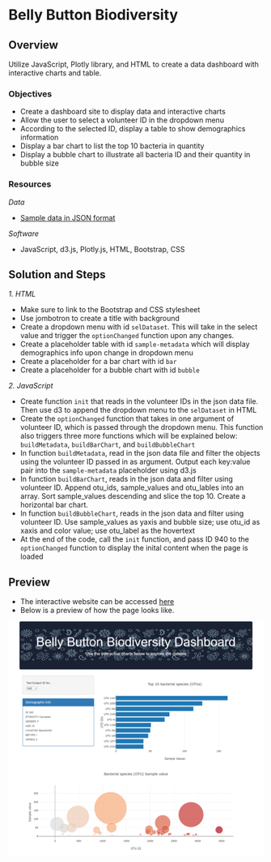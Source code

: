 # Belly Button Biodiversity

## Overview
Utilize JavaScript, Plotly library, and HTML to create a data dashboard with interactive charts and table. 

### Objectives
- Create a dashboard site to display data and interactive charts
- Allow the user to select a volunteer ID in the dropdown menu
- According to the selected ID, display a table to show demographics information
- Display a bar chart to list the top 10 bacteria in quantity
- Display a bubble chart to illustrate all bacteria ID and their quantity in bubble size

### Resources
*Data*
- [Sample data in JSON format](https://github.com/jjin92/Belly_button_biodiversity/blob/master/samples.json)

*Software*
- JavaScript, d3.js, Plotly.js, HTML, Bootstrap, CSS

## Solution and Steps
*1. HTML*
- Make sure to link to the Bootstrap and CSS stylesheet
- Use jombotron to create a title with background
- Create a dropdown menu with id `selDataset`. This will take in the select value and trigger the `optionChanged` function upon any changes.
- Create a placeholder table with id `sample-metadata` which will display demographics info upon change in dropdown menu
- Create a placeholder for a bar chart with id `bar`
- Create a placeholder for a bubble chart with id `bubble`

*2. JavaScript*
- Create function `init` that reads in the volunteer IDs in the json data file. Then use d3 to append the dropdown menu to the `selDataset` in HTML
- Create the `optionChanged` function that takes in one argument of volunteer ID, which is passed through the dropdown menu. This function also triggers three more functions which will be explained below: `buildMetadata`, `buildBarChart`, and `buildBubbleChart`
- In function `buildMetadata`, read in the json data file and filter the objects using the volunteer ID passed in as argument. Output each key:value pair into the `sample-metadata` placeholder using d3.js
- In function `buildBarChart`, reads in the json data and filter using volunteer ID. Append otu_ids, sample_values and otu_lables into an array. Sort sample_values descending and slice the top 10. Create a horizontal bar chart.
- In function `buildBubbleChart`, reads in the json data and filter using volunteer ID. Use sample_values as yaxis and bubble size; use otu_id as xaxis and color value; use otu_label as the hovertext
- At the end of the code, call the `init` function, and pass ID 940 to the `optionChanged` function to display the inital content when the page is loaded

## Preview
- The interactive website can be accessed [here](https://jjin92.github.io/Belly_button_biodiversity/)
- Below is a preview of how the page looks like.

![page_preview](https://github.com/jjin92/Belly_button_biodiversity/blob/master/preview.png)